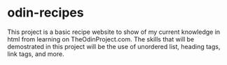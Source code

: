 # odin-recipes
This project is a basic recipe website to show of my current knowledge in html from learning on TheOdinProject.com.
The skills that will be demostrated in this project will be the use of unordered list, heading tags, link tags, and more.